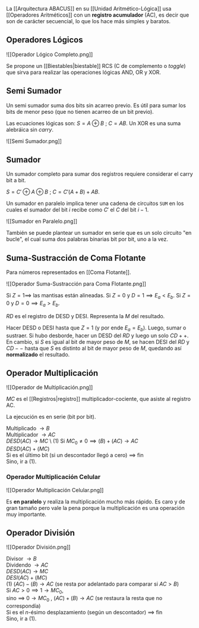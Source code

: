 La [[Arquitectura ABACUS]] en su [[Unidad Aritmético-Lógica]] usa [[Operadores Aritméticos]] con un **registro acumulador** (AC), es decir que son de carácter secuencial, lo que los hace más simples y baratos.

## Operadores Lógicos

![[Operador Lógico Completo.png]]

Se propone un [[Biestables|biestable]] RCS (C de complemento o *toggle*) que sirva para realizar las operaciones lógicas AND, OR y XOR.

## Semi Sumador

Un semi sumador suma dos bits sin acarreo previo. Es útil para sumar los bits de menor peso (que no tienen acarreo de un bit previo).

Las ecuaciones lógicas son: $S = A \oplus B \ ; \ C = A B$. Un XOR es una suma alebráica sin *carry*.

![[Semi Sumador.png]]

## Sumador

Un sumador completo para sumar dos registros requiere considerar el carry bit a bit.

$S = C' \oplus A \oplus B \ ; \ C = C' (A + B) + AB$.

Un sumador en paralelo implica tener una cadena de circuitos `SUM` en los cuales el sumador del bit $i$ recibe como $C'$ el $C$ del bit $i - 1$.

![[Sumador en Paralelo.png]]

También se puede plantear un sumador en serie que es un solo circuito "en bucle", el cual suma dos palabras binarias bit por bit, uno a la vez.

## Suma-Sustracción de Coma Flotante

Para números representados en [[Coma Flotante]].

![[Operador Suma-Sustracción para Coma Flotante.png]]

Si $Z = 1 \implies$ las mantisas están alineadas. Si $Z = 0$ y $D=1 \implies E_a \lt E_b$. Si $Z = 0$ y $D = 0 \implies E_a \gt E_b$.

$RD$ es el registro de DESD y DESI. Representa la $M$ del resultado.

Hacer DESD o DESI hasta que $Z=1$ (y por ende $E_a=E_b$). Luego, sumar o sustraer. Si hubo desborde, hacer un DESD del $RD$ y luego un solo $CD++$. En cambio, si $S$ es igual al bit de mayor peso de $M$, se hacen DESI del $RD$ y $CD--$ hasta que $S$ es distinto al bit de mayor peso de $M$, quedando así **normalizado** el resultado.

## Operador Multiplicación

![[Operador de Multiplicación.png]]

$MC$ es el [[Registros|registro]] multiplicador-cociente, que asiste al registro AC.

La ejecución es en serie (bit por bit). 

Multiplicado $\to B$ \
Multiplicador $\to AC$ \
$DESD(AC) \to MC$ \ 
(1) Si $MC_0 \ne 0 \implies (B) + (AC) \to AC$ \
$DESD (AC)+(MC)$ \
Si es el último bit (si un descontador llegó a cero) $\implies$ fin \
Sino, ir a (1).

### Operador Multiplicación Celular

![[Operador Multiplicación Celular.png]]

Es **en paralelo** y realiza la multiplicación mucho más rápido. Es caro y de gran tamaño pero vale la pena porque la multiplicación es una operación muy importante.

## Operador División

![[Operador División.png]]

Divisor $\to B$ \
Dividendo $\to AC$ \
$DESD(AC) \to MC$ \
$DESI (AC)+(MC)$ \
(1) $(AC)-(B) \to AC$ (se resta por adelantado para comparar si $AC \gt B$) \
Si $AC \gt 0 \implies 1 \to MC_0$, \
sino $\implies$ $0 \to MC_0 \ , \ (AC)+(B) \to AC$ (se restaura la resta que no correspondía) \
Si es el $n$-ésimo desplazamiento (según un descontador) $\implies$ fin \
Sino, ir a (1).
